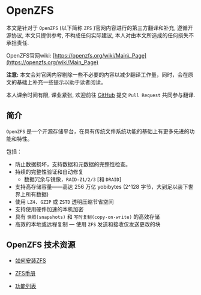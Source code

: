 # OpenZFS

本文是针对于 `OpenZFS` \(以下简称 `ZFS` \)官网内容进行的第三方翻译和补充, 遵循开源协议, 本文只提供参考, 不构成任何实际建议, 本人对由本文所造成的任何损失不承担责任.

OpenZFS官网wiki: [https://openzfs.org/wiki/Main\_Page](https://openzfs.org/wiki/Main_Page)

**注意:** 本文会对官网内容剔除一些不必要的内容以减少翻译工作量，同时，会在原文的基础上补充一些提示以助于读者阅读。

本人课余时间有限, 课业紧张, 欢迎前往 [GitHub](https://github.com/Li-Lian1069/zfs-docs-chinese) 提交 `Pull Request` 共同参与翻译.

## 简介

`OpenZFS` 是一个开源存储平台，在具有传统文件系统功能的基础上有更多先进的功能和特性。

包括：

* 防止数据损坏，支持数据和元数据的完整性检查。
* 持续的完整性验证和自动修复
  * 数据冗余与镜像，`RAID-Z1/2/3` \[和 `DRAID`\]
* 支持高存储容量——高达 256 万亿 yobibytes \(2^128 字节，大到足以装下世界上所有数据\)
* 使用 `LZ4`、`GZIP` 或 `ZSTD` 透明压缩节省空间
* 支持使用硬件加速的本机加密
* 具有 `快照(snapshots)` 和 `写时复制(copy-on-write)` 的高效存储
* 高效的本地或远程复制 — 使用 `ZFS` 发送和接收仅发送更改的块 

## OpenZFS 技术资源

* [如何安装ZFS](https://openzfs.github.io/openzfs-docs/Getting%20Started/index.html)

* [ZFS手册](https://openzfs.github.io/openzfs-docs/man/index.html)

* [功能列表](https://openzfs.org/wiki/Features)


